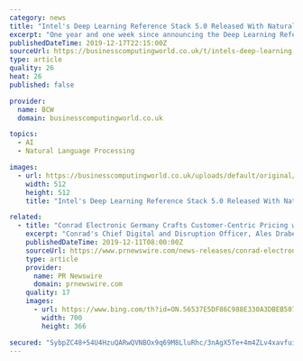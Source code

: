 ```yaml
---
category: news
title: "Intel's Deep Learning Reference Stack 5.0 Released With Natural Language Processing Optimizations"
excerpt: "One year and one week since announcing the Deep Learning Reference Stack built atop Intel's open-source technologies like Clear Linux and Kata, the Deep Learning Reference Stack 5.0 was released today... This is a companion discussion topic for the original entry at http://www.phoronix.com/scan.php?page=news_item&px=Deep-Learning-Ref-Stack-5.0"
publishedDateTime: 2019-12-17T22:15:00Z
sourceUrl: https://businesscomputingworld.co.uk/t/intels-deep-learning-reference-stack-5-0-released-with-natural-language-processing-optimizations/209658
type: article
quality: 26
heat: 26
published: false

provider:
  name: BCW
  domain: businesscomputingworld.co.uk

topics:
  - AI
  - Natural Language Processing

images:
  - url: https://businesscomputingworld.co.uk/uploads/default/original/1X/f630a15932336b1cfe94ee76167108be74ef73e8.jpeg
    width: 512
    height: 512
    title: "Intel's Deep Learning Reference Stack 5.0 Released With Natural Language Processing Optimizations"

related:
  - title: "Conrad Electronic Germany Crafts Customer-Centric Pricing with Revionics Machine Learning-Based Price Optimization"
    excerpt: "Conrad's Chief Digital and Disruption Officer, Ales Drabek, brings a laser-sharp focus on comprehensive innovation leveraging democratized data and a modern technology stack, including big data management, process automation, machine learning and voice control. \"From our early A/B testing through initial rollout in Germany for our online ..."
    publishedDateTime: 2019-12-11T08:00:00Z
    sourceUrl: https://www.prnewswire.com/news-releases/conrad-electronic-germany-crafts-customer-centric-pricing-with-revionics-machine-learning-based-price-optimization-300972241.html
    type: article
    provider:
      name: PR Newswire
      domain: prnewswire.com
    quality: 17
    images:
      - url: https://www.bing.com/th?id=ON.56537E5DF86C988E330A3DBEB5073EDC
        width: 700
        height: 366

secured: "SybpZC48+54U4HzuQARwQVNBOx9q69M8LluRhc/3nAgX5Te+4m4ZLv4xavfui0cCb4ajMnRYN/7uRrc4cXHXZt5nsnIErlew2QzzcqCpBf0oJXjwMxiPDQ3YEBRwgaS7SHntMyuvKeUxVxcqnmvdX1UR6I0ScnkHIBhX6JtpyFzZaHm2k5i8Dx1J3Fu3K9tnG0yQ3wdC1eql5CXYZ2FAMw5tVKyC0NWqGMY3J3sgqxmZ/mpPyDBG84f9eUmBJR5XJjkcRTLpBRcFg1w+14wpdQ==;KI1bEd3RdVDn5wUzPRxYaA=="
---
```


